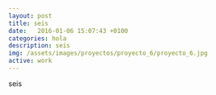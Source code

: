 ```yaml
---
layout: post
title: seis
date:   2016-01-06 15:07:43 +0100
categories: hola
description: seis
img: /assets/images/proyectos/proyecto_6/proyecto_6.jpg
active: work
---
```


seis